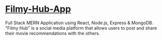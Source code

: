 # [Filmy-Hub-App](https://filmyhub-react.herokuapp.com/)
Full Stack MERN Application using React, Node.js, Express & MongoDB. "Filmy Hub" is a social media platform that allows users to post and share their movie recommendations with the others.
